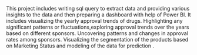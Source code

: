 This project includes writing sql query to extract data and providing various insights to the data and then preparing a dashboard with help of Power BI. It includes visualizing the yearly approval trends of drugs. Highlighting any significant patterns or fluctuations,exploring approval trends over the years based on different sponsors. Uncovering patterns and changes in approval rates among sponsors. Visualizing the segmentation of the products based on Marketing Status and modeling of the data for prediction .
